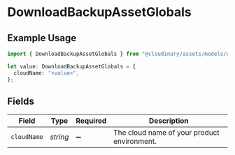 # DownloadBackupAssetGlobals

## Example Usage

```typescript
import { DownloadBackupAssetGlobals } from "@cloudinary/assets/models/operations";

let value: DownloadBackupAssetGlobals = {
  cloudName: "<value>",
};
```

## Fields

| Field                                       | Type                                        | Required                                    | Description                                 |
| ------------------------------------------- | ------------------------------------------- | ------------------------------------------- | ------------------------------------------- |
| `cloudName`                                 | *string*                                    | :heavy_minus_sign:                          | The cloud name of your product environment. |